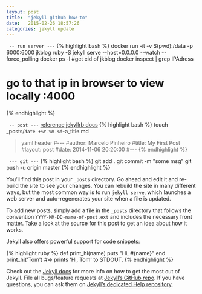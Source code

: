 ```yaml
---
layout: post
title:  "jekyll github how-to"
date:   2015-02-26 18:57:26
categories: jekyll update
---
```


` -- run server ---`
{% highlight bash %}
 docker run -it -v $(pwd):/data -p 6000:6000 jkblog ruby -S jekyll serve --host=0.0.0.0 --watch --force_polling
 docker ps -l #get cid of jkblog
 docker inspect <cid> | grep IPAdress
# go to that ip in browser to view locally :4000
{% endhighlight %}

` -- post ---`
[reference][ref1] 
[jekyllrb docs][ref2]
{% highlight bash %}
 touch _posts/`date +%Y-%m-%d`-a_title.md
> yaml header
#---
#author:                Marcelo Pinheiro
#title:         My First Post
#layout:                post
#date:          2014-11-06 20:20:00
#---
{% endhighlight %}


` --- git ---`
{% highlight bash %}
 git add .
 git commit -m "some msg"
 git push -u origin master
{% endhighlight %}



You’ll find this post in your `_posts` directory. Go ahead and edit it and re-build the site to see your changes. You can rebuild the site in many different ways, but the most common way is to run `jekyll serve`, which launches a web server and auto-regenerates your site when a file is updated.

To add new posts, simply add a file in the `_posts` directory that follows the convention `YYYY-MM-DD-name-of-post.ext` and includes the necessary front matter. Take a look at the source for this post to get an idea about how it works.

Jekyll also offers powerful support for code snippets:

{% highlight ruby %}
def print_hi(name)
  puts "Hi, #{name}"
end
print_hi('Tom')
#=> prints 'Hi, Tom' to STDOUT.
{% endhighlight %}

Check out the [Jekyll docs][jekyll] for more info on how to get the most out of Jekyll. File all bugs/feature requests at [Jekyll’s GitHub repo][jekyll-gh]. If you have questions, you can ask them on [Jekyll’s dedicated Help repository][jekyll-help].

[jekyll]:      http://jekyllrb.com
[jekyll-gh]:   https://github.com/jekyll/jekyll
[jekyll-help]: https://github.com/jekyll/jekyll-help
[ref1]:  http://jekyllrb.com/docs/posts/
[ref2]:	 http://salizzar.net/2014/11/06/creating-a-github-jekyll-blog-using-docker/
